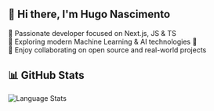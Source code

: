 ## 👋 Hi there, I'm Hugo Nascimento

🎯 Passionate developer focused on Next.js, JS & TS  
🧠 Exploring modern Machine Learning & AI technologies 🚀  
🤝 Enjoy collaborating on open source and real-world projects  

## 📊 GitHub Stats

![Language Stats](LANGS.png)
